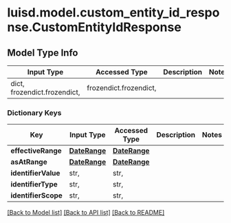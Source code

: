 # luisd.model.custom_entity_id_response.CustomEntityIdResponse

## Model Type Info
Input Type | Accessed Type | Description | Notes
------------ | ------------- | ------------- | -------------
dict, frozendict.frozendict,  | frozendict.frozendict,  |  | 

### Dictionary Keys
Key | Input Type | Accessed Type | Description | Notes
------------ | ------------- | ------------- | ------------- | -------------
**effectiveRange** | [**DateRange**](DateRange.md) | [**DateRange**](DateRange.md) |  | 
**asAtRange** | [**DateRange**](DateRange.md) | [**DateRange**](DateRange.md) |  | 
**identifierValue** | str,  | str,  |  | 
**identifierType** | str,  | str,  |  | 
**identifierScope** | str,  | str,  |  | 

[[Back to Model list]](../../README.md#documentation-for-models) [[Back to API list]](../../README.md#documentation-for-api-endpoints) [[Back to README]](../../README.md)

